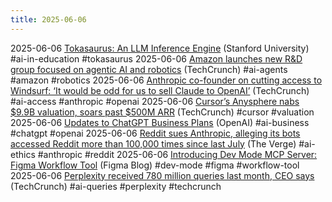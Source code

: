 ```yaml
---
title: 2025-06-06
---
```


2025-06-06 [Tokasaurus: An LLM Inference Engine](https://scalingintelligence.stanford.edu/blogs/tokasaurus/) (Stanford University) #ai-in-education #tokasaurus
2025-06-06 [Amazon launches new R&D group focused on agentic AI and robotics](https://techcrunch.com/2025/06/05/amazon-launches-new-rd-group-focused-on-agentic-ai-and-robotics/) (TechCrunch) #ai-agents #amazon #robotics
2025-06-06 [Anthropic co-founder on cutting access to Windsurf: ‘It would be odd for us to sell Claude to OpenAI’](https://techcrunch.com/2025/06/05/anthropic-co-founder-on-cutting-access-to-windsurf-it-would-be-odd-for-us-to-sell-claude-to-openai/) (TechCrunch) #ai-access #anthropic #openai
2025-06-06 [Cursor’s Anysphere nabs $9.9B valuation, soars past $500M ARR](https://techcrunch.com/2025/06/05/cursors-anysphere-nabs-9-9b-valuation-soars-past-500m-arr/) (TechCrunch) #cursor #valuation
2025-06-06 [Updates to ChatGPT Business Plans](https://openai.com/business/updates-to-chatgpt-business-plans-livestream-june-2025/?utm_source=futuretools.io&utm_medium=newspage) (OpenAI) #ai-business #chatgpt #openai
2025-06-06 [Reddit sues Anthropic, alleging its bots accessed Reddit more than 100,000 times since last July](https://www.theverge.com/ai-artificial-intelligence/679768/reddit-sues-anthropic-alleging-its-bots-accessed-reddit-more-than-100000-times-since-last-july?utm_source=futuretools.io&utm_medium=newspage) (The Verge) #ai-ethics #anthropic #reddit
2025-06-06 [Introducing Dev Mode MCP Server: Figma Workflow Tool](https://www.figma.com/blog/introducing-figmas-dev-mode-mcp-server/?utm_source=futuretools.io&utm_medium=newspage) (Figma Blog) #dev-mode #figma #workflow-tool
2025-06-06 [Perplexity received 780 million queries last month, CEO says](https://techcrunch.com/2025/06/05/perplexity-received-780-million-queries-last-month-ceo-says/) (TechCrunch) #ai-queries #perplexity #techcrunch
